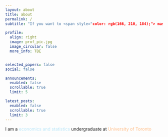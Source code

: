 ```yaml
---
layout: about
title: about
permalink: /
subtitle: "If you want to <span style="color: rgb(166, 210, 184);"> master </span> something, <span style="color: rgb(166, 210, 184);"> teach</span> it — Richard Feynman"

profile:
  align: right
  image: prof_pic.jpg
  image_circular: false
  more_info: TBE


selected_papers: false
social: false

announcements:
  enabled: false
  scrollable: true
  limit: 5

latest_posts:
  enabled: false
  scrollable: true
  limit: 3
---
```



I am a <span style="color: rgb(184, 229, 248);"> economics and statistics </span> undergraduate at <span style="color: rgb(255, 188, 134);">  University of Toronto </span>

